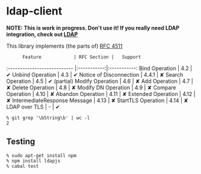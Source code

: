 ldap-client
===========

**NOTE: This is work in progress. Don't use it! If you really need LDAP integration, check out [LDAP][LDAP]**

This library implements (the parts of) [RFC 4511][rfc4511]

          Feature            | RFC Section |   Support
:--------------------------- |:-----------:|:-----------:
Bind Operation               | 4.2         | ✔
Unbind Operation             | 4.3         | ✔
Notice of Disconnection      | 4.4.1       | ✘
Search Operation             | 4.5         | ✔ (partial)
Modify Operation             | 4.6         | ✘
Add Operation                | 4.7         | ✘
Delete Operation             | 4.8         | ✘
Modify DN Operation          | 4.9         | ✘
Compare Operation            | 4.10        | ✘
Abandon Operation            | 4.11        | ✘
Extended Operation           | 4.12        | ✘
IntermediateResponse Message | 4.13        | ✘
StartTLS Operation           | 4.14        | ✘
LDAP over TLS                | -           | ✔

```
% git grep '\bString\b' | wc -l
2
```

Testing
-------

```shell
% sudo apt-get install npm
% npm install ldapjs
% cabal test
```

  [rfc4511]: https://tools.ietf.org/html/rfc4511
  [LDAP]: https://hackage.haskell.org/package/LDAP
